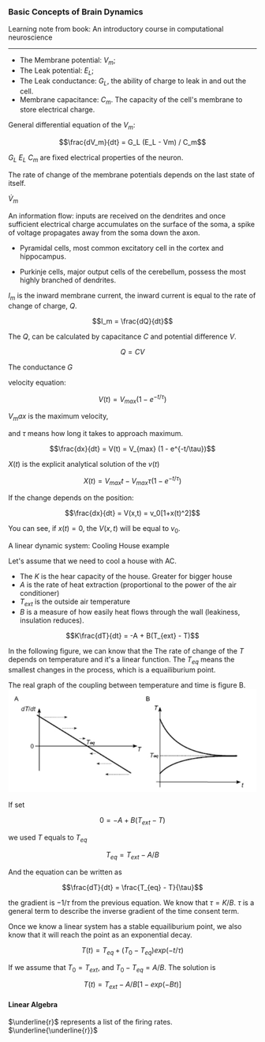 ### Basic Concepts of Brain Dynamics

Learning note from book: An introductory course in computational neuroscience

----------------------------------------------------------------

- The Membrane potential: $V_m$;
- The Leak potential: $E_L$;
- The Leak conductance: $G_L$, the ability of charge to leak in and out the cell.
- Membrane capacitance: $C_m$. The capacity of the cell's membrane to store electrical charge.

General differential equation of the $V_m$:

$$\frac{dV_m}{dt} = G_L (E_L - Vm) / C_m$$

$G_L$
$E_L$
$C_m$ are fixed electrical properties of the neuron.

The rate of change of the membrane potentials depends on the last state of itself.

$\dot{V}_m$

An information flow: inputs are received on the dendrites and once sufficient electrical charge accumulates on the surface of the soma, a spike of voltage propagates away from the soma down the axon. 


- Pyramidal cells, most common excitatory cell in the cortex and hippocampus. 

- Purkinje cells, major output cells of the cerebellum, possess the most highly branched of dendrites.

$I_m$ is the inward membrane current, the inward current is equal to the rate of change of charge, $Q$.

$$I_m = \frac{dQ}{dt}$$

The $Q$, can be calculated by capacitance $C$ and potential difference $V$.

$$Q = CV$$

The conductance $G$

velocity equation:

$$V(t) = V_{max}(1 - e^{-t/\tau})$$

$V_max$ is the maximum velocity,

and $\tau$ means how long it takes to approach maximum.

$$\frac{dx}{dt} = V(t) = V_{max} (1 - e^{-t/\tau})$$


$X(t)$ is the explicit analytical solution of the $v(t)$

$$X(t) = V_{max}t-V_{max}\tau (1-e^{-t/\tau})$$


If the change depends on the position:

$$\frac{dx}{dt}  = V(x,t) = v_0[1+x(t)^2]$$

You can see, if $x(t) = 0$, the $V(x,t)$ will be equal to $v_0$. 



A linear dynamic system: Cooling House example

Let's assume that we need to cool a house with AC.

- The $K$ is the hear capacity of the house. Greater for bigger house
- $A$ is the rate of heat extraction (proportional to the power of the air conditioner)
- $T_{ext}$ is the outside air temperature
- $B$ is a measure of how easily heat flows through the wall (leakiness, insulation reduces). 

$$K\frac{dT}{dt} = -A + B(T_{ext} - T)$$

In the following figure, we can know that the The rate of change of the $T$ depends on temperature and it's a linear function. The $T_{eq}$ means the smallest changes in the process, which is a equailiburium point.

The real graph of the coupling between temperature and time is figure B.
![figure1](../asserts/dynamics1.png)

If set 

$$ 0 = -A + B(T_{ext} - T) $$

we used $T$ equals to $T_{eq}$

$$T_{eq} = T_{ext} - A/B$$

And the equation can be written as

$$\frac{dT}{dt} = \frac{T_{eq} - T}{\tau}$$

the gradient is $-1/\tau$ from the previous equation. We know that
$\tau = K/B$. 
$\tau$ is a general term to describe the inverse gradient of the time consent term. 

Once we know a linear system has a stable equailiburium point, we also know that it will reach the point as an exponential decay.

$$T(t) = T_{eq} + (T_0 - T_{eq}) exp(-t/\tau)$$

If we assume that $T_0 = T_{ext}$, and 
${T_0 - T_{eq} = A/B}$. The solution is 

$$T(t) = T_{ext} - A/B[1-exp(-Bt)]$$

#### Linear Algebra

$\underline{r}$ represents a list of the firing rates.
$\underline{\underline{r}}$